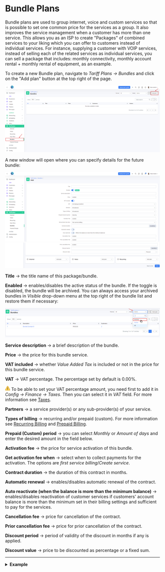 Bundle Plans
============

Bundle plans are used to group internet, voice and custom services so that is possible to set one common price for the services as a group. It also improves the service management when a customer has more than one service. This allows you as an ISP to create "Packages" of combined services to your liking which you can offer to customers instead of individual services. For instance, supplying a customer with VOIP services, instead of selling each of the related services as individual services, you can sell a package that includes: monthly connectivity, monthly account rental + monthly rental of equipment, as an example.

To create a new Bundle plan, navigate to _Tariff Plans → Bundles_ and click on the "Add plan" button at the top right of the page.

![bundle1.png](bundle1.png)

A new window will open where you can specify details for the future bundle:

![bundle2.png](bundle2.png)
![bundle2_1.png](bundle2_1.png)

**Title** → the title name of this package/bundle.

**Enabled** → enables/disables the active status of the bundle. If the toggle is disabled, the bundle will be archived. You can always access your archived bundles in _Visible_ drop-down menu at the top right of the bundle list and restore them if necessary:

![bundle_archive.png](bundle_archive.png)

**Service description** → a brief description of the bundle.

**Price** → the price for this bundle service.

**VAT included** → whether _Value Added Tax_ is included or not in the price for this bundle service.

**VAT** → VAT percentage. The percentage set by default is 0.00%.

<icon class="image-icon">![Important](warning.png)</icon>
To be able to set your VAT percentage amount, you need first to add it in _Config → Finance → Taxes_. Then you can select it in _VAT_ field. For more information see [Taxes](configuration/finance/taxes/taxes.md).

**Partners** → a service provider(s) or any sub-provider(s) of your service.

**Types of billing** → recurring and/or prepaid (custom). For more information see [Recurring Billing](finance/billing_engine/recurring_billing/recurring_billing.md) and [Prepaid Billing](finance/billing_engine/prepaid_billing/prepaid_billing.md).

**Prepaid (Custom) period** → you can select _Monthly_ or _Amount of days_ and enter the desired amount in the field below.

**Activation fee** → the price for service activation of this bundle.

**Get activation fee when** → select when to collect payments for the activation. The options are _first service billing_/_Create service_.

**Contract duration** → the duration of this contract in months.

**Automatic renewal** → enables/disables automatic renewal of the contract.

**Auto reactivate (when the balance is more than the minimum balance)** → enables/disables reactivation of customer services if customers' account balance is more than the minimum set in their billing settings and sufficient to pay for the services.

**Cancellation fee** → price for cancellation of the contract.

**Prior cancellation fee** → price for prior cancellation of the contract.

**Discount period** → period of validity of the discount in months if any is applied.

**Discount value** → price to be discounted as percentage or a fixed sum.

****************************************************************
<details>
<summary><b>Example</b></summary>
<div markdown="1">

Here is an example of a basic bundle plan. Please note that there are no limitations, it's merely an example illustrated:

![bundle_example1.png](bundle_example1.png)
![bundle_example2.png](bundle_example2.png)

After adding a bundle plan to customer's services, each plan will appear in the corresponding section of the customer's services.

<icon class="image-icon">![Note](note.png)</icon>
After that, you won't be able to delete any service pertaining to the bundle in the list of plans (e.g. _Voice plans_). To delete the service, delete it first in the bundle (see above) and then go to the list of plans.

![bundle3.png](bundle3.png)
![bundle4.png](bundle4.png)

After adding the plan, you can edit it: cancel/renew the contract as well as edit selected fields.

![bundle5.png](bundle5.png)
![bundle6.png](bundle6.png)
![bundle6_1.png](bundle6_1.png)

It is also possible to edit each service individually, but if it's a part of a bundle it will be indicated in the fashion of the window for the bundle services.

![bundle7.png](bundle7.png)
![bundle7_1.png](bundle7_1.png)

</div>
</details>